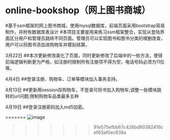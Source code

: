 ﻿online-bookshop（网上图书商城）
==================
#基于ssm框架的网上图书商城，使用mysql数据库，前端页面采用bootstrap简易制作，并附有数据库表设计
#本项目主要是用来练习ssm框架整合，实现从登陆界面区分用户和管理员跳转不同页面。管理员可以实现图书和图书分类的增删改查，用户可以将图书添加进购物车并模拟结算。

3月22日
##本次更新修改美化了页面，同时更新修改了后端中的一些方法，使得前端逻辑判断更为严格，如注册时限制所有注册项不得为空，电话号码必须为11位等。

4月4日
##登录注册、购物车、订单等模块加入事务支持。

4月13日
##更新用session存购物车，不登录可将书加入购物车;调整一些模块跳转的url问题;限制购物车品类最多五种

4月19日
##登录注册密码加入md5加密。




=======
 ![image](https://github.com/xloya/online-bookshop/blob/master/2019-04-18_200822.jpg)
>>>>>>> 91e575efbb67c426bd60382416cef63af0ec838a
